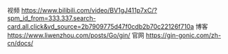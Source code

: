 视频 https://www.bilibili.com/video/BV1gJ411p7xC/?spm_id_from=333.337.search-card.all.click&vd_source=2b7909775d47f0cdb2b70c22126f710a
博客 https://www.liwenzhou.com/posts/Go/gin/ 
官网 https://gin-gonic.com/zh-cn/docs/
